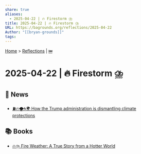 ```yaml
---
share: true
aliases:
  - 2025-04-22 | 🔥 Firestorm ⛈️
title: 2025-04-22 | 🔥 Firestorm ⛈️
URL: https://bagrounds.org/reflections/2025-04-22
Author: "[[bryan-grounds]]"
tags: 
---
```

[Home](../index.md) > [Reflections](./index.md) | [⏮️](./2025-04-21.md)  
# 2025-04-22 | 🔥 Firestorm ⛈️  
## 📰 News  
- [⛽🔥🌪️🌀🌍 How the Trump administration is dismantling climate protections](../videos/how-the-trump-administration-is-dismantling-climate-protections.md)  
  
## 📚 Books  
- [🔥⛈️ Fire Weather: A True Story from a Hotter World](../books/fire-weather.md)